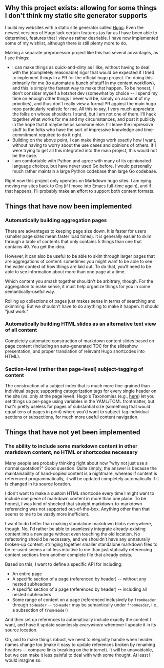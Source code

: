 ## Why this project exists: allowing for some things I don't think my static site generator supports

I build my websites with a static site generator called [Hugo](https://gohugo.io/). Even the newest versions of Hugo lack certain features (as far as I have been able to determine), features that I view as rather desriable. I have now implemented some of my wishlist, although there is still plenty more to do.

Making a separate preprocessor project like this has several advantages, as I see things:

- I can make things as quick-and-dirty as I like, without having to deal with the (completely reasonable) rigor that would be expected if I tried to implement things in a PR for the official hugo project. I'm doing this primarily for me (to automate a bunch of stuff in my content workflow), and this is simply the fastest way to make that happen. To be honest, I don't consider myself a hotshot dev (somewhat by choice -- I spend my time on enough other things I never will be, simply on account of my priorities), and thus don't really view a formal PR against the main hugo repo particularly realistic for me. All this to say, I very much appreciate the folks on whose shoulders I stand, but I am not one of them. I'll hack together what works for me and my circumstances, and post it publicly in the hope that it maybe helps someone else. I'll leave the impressive stuff to the folks who have the sort of impressive knowledge and time-commitment required to do it right.
- Building on the above point, I can make things work exactly how I want, without having to worry about the use cases and opinions of others. If I were trying to get all this integrated into the main project, this would not be the case.
- I am comfortable with Python and agree with many of its opinionated language choices, but have never used Go before. I would personally much rather maintain a large Python codebase than large Go codebase.

Right now this project only operates on Markdown hugo sites. I am eying moving my sites back to Org (if I move into Emacs full-time again), and if that happens, I'll probably make an effort to support both content formats.

## Things that have now been implemented

### Automatically building aggregation pages

There are advantages to keeping page size down. It is faster for users (smaller page sizes mean faster load times). It is generally easier to skim through a table of contents that only contains 5 things than one that contains 40. You get the idea.

However, it can also be useful to be able to skim through larger pages that are aggregations of content: sometimes you might want to be able to see the wider context of how things are laid out. To do that, you'll need to be able to see information about more than one page at a time.

Which content you smash together shouldn't be arbitrary, though. For the aggregation to make sense, it must help organize things for you in some semantically-useful way.

Rolling up collections of pages just makes sense in terms of searching and skimming. But we shouldn't have to do anything to make it happen. It should "just work."

### Automatically building HTML slides as an alternative text view of all content

Completely automated construction of markdown content slides based on page content (including an auto-generated TOC for the slideshow presentation, and proper translation of relevant Hugo shortcodes into HTML).

### Section-level (rather than page-level) subject-tagging of content

The construction of a subject index that is much more fine-grained than individual pages; supporting categorization tags for every single header on the site (vs. only at the page level). Hugo's Taxonomies (e.g., [here](https://www.jessicahuynh.info/blog/2020/06/hugo-taxonomies/)) let you set things up per-page using variables in the YAML/TOML frontmatter, but that's pretty useless for pages of substantial size (something that would equal tens of pages in print) where you'd want to subject-tag individual sections or subsections, for much more useful content navigation.

## Things that have not yet been implemented

### The ability to include some markdown content in other markdown content, no HTML or shortcodes necessary

Many people are probably thinking right about now "why not just use a normal quotation?" Good question. Quite simply, the answer is because the maintainability of hand-copied content is a nightmare, whereas if content is referenced programmatically, it will be updated completely automatically if it is changed in its source location.

I don't want to make a custom HTML shortcode every time I might want to include one piece of markdown content in more than one place. To be honest, I was kind of shocked that straight markdown-to-markdown referencing was not supported out-of-the-box. Anything other than that seems to me to be vastly more inefficient.

I want to do better than making standalone markdown blobs everywhere, though. No, I'd rather be able to seamlessly integrate already-existing content into a new page without even touching the old location. No refactoring should be necessary, and we shouldn't have any unnaturally broken-up content; stringing together smaller standalone markdown files to be re-used seems a lot less intuitive to me than just statically referencing content sections from another complete file that already exists.

Based on this, I want to define a specific API for including:

- An entire page
- A specific section of a page (referenced by header) -- without any nested subheaders
- A specific section of a page (referenced by header) -- including all nested subheaders
- Some range of content on a page (referenced inclusively by `fromHeader` through `toHeader` -- `toHeader` may be semantically under `fromHeader`, i.e., a subsection of `fromHeader`)

And then set up references to automatically include exactly the content I want, and have it update seamlessly *everywhere* whenever I update it in its source location.

Oh, and to make things robust, we need to elegantly handle when header names change too (make it easy to update references broken by renaming headers -- compare links breaking on the internet). It will be unavoidable, but we can make it less painful to deal with with some thought. At least I would imagine so.


<!--

#### 2) Searching

Let's say you have blog posts A, B, C, and D. All are dealing with slightly different facets of the same topic. For the sake of example, let's say the topic is electric bicycles, and these posts represent writing about several different classes of electric bikes.

Now let's say you know you wrote something about puncture-resistance in ebike tires on one of these pages, but you don't remember which one. While it is true that you *could* go search each individual page separately, that's 



However, it can be extremely useful to view and search through wider aggregations of content within the same general topical scope. Information is only useful to you if you can find it, after all. So what if, for all content, we also made it accessible on a wider aggregation page, grouped with like content, for the purpose of searching?

And further, what if we let users dynamically show and hide things relating to each page (such as the full content -- rather than just the title and summary and timestamps -- and the usually very-long video transcript) to make searching even more effective? That is, users would be able to search across all related pages on the following sets of data

- Just titles, summaries, and timestamps
- All of the above plus the full content (but no transcripts)
- All of the above plus transcripts (but no full content)
- All of the above plus the full content plus transcripts

Some people may be somewhat lost reading this, and that's fine. Not everyone will care. I'm building this particular feature for myself. It drives me crazy when I know I've written about something, but I can't simply find where.

Searching via search engine (e.g., `my search terms site:steventammen.com`) does work fine, but it suffers in one major aspect: it lacks full context in displaying results. That's no small disadvantage.

It's not just searching too. Skimming is something that is immensely useful for rapidly getting an idea of lots of information, and aggregating wider content like this empowers page skimming in a way that a large collection of separate pages does not. By skimming a collection of content with the full content and transcripts hidden (i.e., only showing titles, summaries, and timestamps), you can get an idea of things without getting bogged down, and then instantly expand things out if you decide you actually want the full treatment for some specific topic.

#### How big should the aggregation groups be? How does one create groups generally?

One might ask: why not just build a single webpage containing all site content and search on that? The answer is performance. A middle ground needs to be had between having a wide enough set of content that you can actually find all the references you are looking for, while at the same time not having a problematically large set of material to search through

While I may not generally remember exactly which page I wrote something on, as long as I organize my content relatively well, I should be able to get close.

Hence, larger than one page but smaller than all pages on the site. The lines get blurry in the in-between space. For example, a content type I am planning on publishing to on my personal website is called `random-ramblings`, and contains a bunch of random links from things I've researched


##### Things that follow set topics

Things that naturally form topic-based series lend themselves well to being aggregated that way. So I might do a series of reviews on backpacks, and then a page aggregating the backpack reviews. Or [a series of videos on teaching programming](N5KyJUu_VqG38oglZEEw17b_ZQ13On) and then [an aggregation page for the series](https://www.steventammen.com/pages/learning-programming-only-what-you-really-need/).

Things that tend to be organized by topic will just be grouped that way.

##### Things that do not follow set topics

These are more complicated. For me specifically, my daily progress summary vlogs and random ramblings (=my attempt to snapshot my half-organized thoughts on things in a rolling manner over time, similar-ish to blogging as it is conventionally defined) do not really track according to consistent topics.

That is, in the video for a certain day I might be talking about the engineering and design of electric bicycles, and then the next day may be going off on a completely unrelated tangent about microservices in web application deployment. The two things are not terribly related. So how do you aggregate these things?

I have chosen to do it by time.





I have plans to eventually make an aggregation page for the daily vlogs that I do. Having just one page for all time would eventually grow far too large to be useful, so instead I'll probably break it up by year. Same deal with the planned content type of `random-ramblings` that I have, which is more or less what I'm calling unstructured blog posts. I'll probably just have the aggregation for this be a yearly affair.

This works out well, because as a rule of thumb, while searching for stuff is always useful, human brains do operate on the principle of temporal proximity. That is to say, for those of us without eidetic memories, to a certain extent, our brains operate on the principle of out-of-sight

the probability of me wanting to find something I know I worked on is going to be heavily conditioned by how fresh it is in my mind. If I did something long enough ago, I may not remember many details ab










As long as it is not done deceptively, duplicate content does not inherently nuke SEO (quote [from Google](https://developers.google.com/search/docs/advanced/guidelines/duplicate-content#:~:text=in%20Search%20Console.-,Duplicate%20content%20on%20a,in%20our%20search%20results.,-However%2C%20if%20our))

> Duplicate content on a site is not grounds for action on that site unless it appears that the intent of the duplicate content is to be deceptive and manipulate search engine results. If your site suffers from duplicate content issues, and you don't follow the advice listed in this document, we do a good job of choosing a version of the content to show in our search results.

(The main disadvantage appears to be that you may just end up with the less-expected versions of your content being selected as the ones that ranks).






Duplicating content between leaf pages and a collection/aggregation page that allows for showing/hiding page content and video transcriptions for the purposes of advanced searching. My brief perusal of the SEO impact of such a practice has mostly been positive:


I still need to figure out how to do this without messing badly with SEO, but per Google's guidelines, the worst that may happen if I do absolutely nothing further is that sometimes the top result might end up an aggregation page instead of a leaf page. As long as all the traffic is still my site, I think I'm OK with that


In an ideal world, I'd learn Go, spend time understanding the Hugo codebase, and contribute pull requests to the open source project myself. But I need to operate within the confines of reality, and within those confines, I have a full time job, run two websites/YouTube channels, and so on. I

An understandable, extensible application for adding additional functionality to websites built with static site generators

-->
